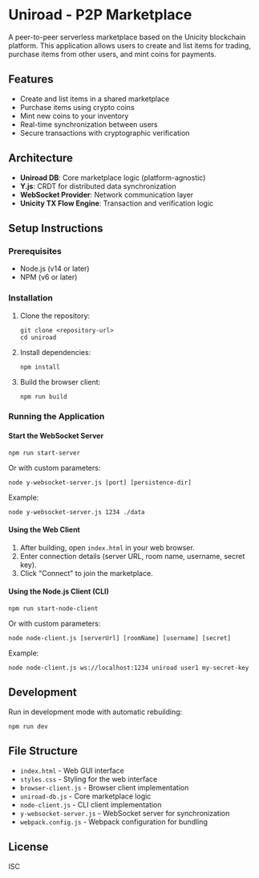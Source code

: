 # Uniroad - P2P Marketplace

A peer-to-peer serverless marketplace based on the Unicity blockchain platform. This application allows users to create and list items for trading, purchase items from other users, and mint coins for payments.

## Features

- Create and list items in a shared marketplace
- Purchase items using crypto coins
- Mint new coins to your inventory
- Real-time synchronization between users
- Secure transactions with cryptographic verification

## Architecture

- **Uniroad DB**: Core marketplace logic (platform-agnostic)
- **Y.js**: CRDT for distributed data synchronization
- **WebSocket Provider**: Network communication layer
- **Unicity TX Flow Engine**: Transaction and verification logic

## Setup Instructions

### Prerequisites

- Node.js (v14 or later)
- NPM (v6 or later)

### Installation

1. Clone the repository:
   ```
   git clone <repository-url>
   cd uniroad
   ```

2. Install dependencies:
   ```
   npm install
   ```

3. Build the browser client:
   ```
   npm run build
   ```

### Running the Application

#### Start the WebSocket Server

```
npm run start-server
```

Or with custom parameters:

```
node y-websocket-server.js [port] [persistence-dir]
```

Example:
```
node y-websocket-server.js 1234 ./data
```

#### Using the Web Client

1. After building, open `index.html` in your web browser.
2. Enter connection details (server URL, room name, username, secret key).
3. Click "Connect" to join the marketplace.

#### Using the Node.js Client (CLI)

```
npm run start-node-client
```

Or with custom parameters:

```
node node-client.js [serverUrl] [roomName] [username] [secret]
```

Example:
```
node node-client.js ws://localhost:1234 uniroad user1 my-secret-key
```

## Development

Run in development mode with automatic rebuilding:

```
npm run dev
```

## File Structure

- `index.html` - Web GUI interface
- `styles.css` - Styling for the web interface
- `browser-client.js` - Browser client implementation
- `uniroad-db.js` - Core marketplace logic
- `node-client.js` - CLI client implementation
- `y-websocket-server.js` - WebSocket server for synchronization
- `webpack.config.js` - Webpack configuration for bundling

## License

ISC